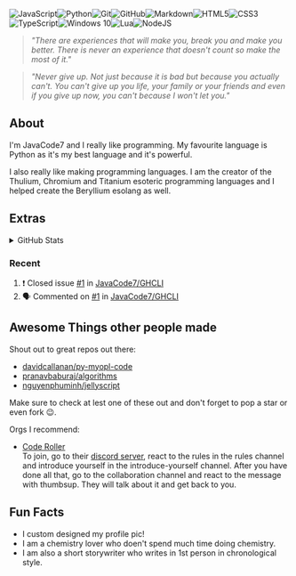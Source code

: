 <img alt="JavaScript" src="https://img.shields.io/badge/javascript%20-%23323330.svg?&style=for-the-badge&logo=javascript&logoColor=%23F7DF1E"/><img alt="Python" src="https://img.shields.io/badge/python%20-%2314354C.svg?&style=for-the-badge&logo=python&logoColor=white"/><img alt="Git" src="https://img.shields.io/badge/git%20-%23F05033.svg?&style=for-the-badge&logo=git&logoColor=white"/><img alt="GitHub" src="https://img.shields.io/badge/github%20-%23121011.svg?&style=for-the-badge&logo=github&logoColor=white"/><img alt="Markdown" src="https://img.shields.io/badge/markdown-%23000000.svg?&style=for-the-badge&logo=markdown&logoColor=white"/><img alt="HTML5" src="https://img.shields.io/badge/html5%20-%23E34F26.svg?&style=for-the-badge&logo=html5&logoColor=white"/><img alt="CSS3" src="https://img.shields.io/badge/css3%20-%231572B6.svg?&style=for-the-badge&logo=css3&logoColor=white"/><img alt="TypeScript" src="https://img.shields.io/badge/typescript%20-%23007ACC.svg?&style=for-the-badge&logo=typescript&logoColor=white"/><img alt="Windows 10" src="https://img.shields.io/badge/Windows-0078D6?style=for-the-badge&logo=windows&logoColor=white" /><img alt="Lua" src="https://img.shields.io/badge/lua-%232C2D72.svg?&style=for-the-badge&logo=lua&logoColor=white"/><img alt="NodeJS" src="https://img.shields.io/badge/node.js%20-%2343853D.svg?&style=for-the-badge&logo=node.js&logoColor=white"/>

> *"There are experiences that will make you, break you and make you better. There is never an experience that doesn't count so make the most of it."*

> *"Never give up. Not just because it is bad but because you actually can't. You can't give up you life, your family or your friends and even if you give up now, you can't because I won't let you."*
 
## About

I'm JavaCode7 and I really like programming. My favourite language is Python as it's my best language and it's powerful.

I also really like making programming languages. I am the creator of the Thulium, Chromium and Titanium esoteric programming languages and I helped create the Beryllium esolang as well.

## Extras

<details>
  <summary>GitHub Stats</summary>

<br>
  
![Anurag's github stats](https://github-readme-stats.vercel.app/api?username=JavaCode7&show_icons=true&theme=radical)<br>
![Top Langs](https://github-readme-stats.vercel.app/api/top-langs/?username=JavaCode7&exclude_repo=p5-links,Hejjo&layout=compact&langs_count=10&theme=radical)<br>
![Metrics](https://metrics.lecoq.io/JavaCode7)
<img src="https://github-profile-trophy.vercel.app/?username=JavaCode7&theme=onedark" width="800"/>
<br>
<br>

</details>

### Recent

<!--START_SECTION:activity-->
1. ❗️ Closed issue [#1](https://github.com/JavaCode7/GHCLI/issues/1) in [JavaCode7/GHCLI](https://github.com/JavaCode7/GHCLI)
2. 🗣 Commented on [#1](https://github.com/JavaCode7/GHCLI/issues/1) in [JavaCode7/GHCLI](https://github.com/JavaCode7/GHCLI)
<!--END_SECTION:activity-->

## Awesome Things other people made

Shout out to great repos out there:<br>
 - [davidcallanan/py-myopl-code](https://github.com/davidcallanan/py-myopl-code)<br>
 - [pranavbaburaj/algorithms](https://github.com/pranavbaburaj/algorithms)<br>
 - [nguyenphuminh/jellyscript](https://github.com/nguyenphuminh/jellyscript)<br>

 Make sure to check at lest one of these out and don't forget to pop a star or even fork 😉.
 
 
 Orgs I recommend:<br>
 - [Code Roller](https://github.com/code-roller)<br>
   To join, go to their [discord server](https://discord.gg/5XEy3mCGkD), react to the rules in the rules channel and introduce yourself in the introduce-yourself channel. After you have done all that, go to the collaboration channel and react to the message with thumbsup. They will talk about it and get back to you.
   
## Fun Facts
- I custom designed my profile pic!
- I am a chemistry lover who doen't spend much time doing chemistry.
- I am also a short storywriter who writes in 1st person in chronological style.
